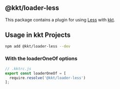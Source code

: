 @kkt/loader-less
---

This package contains a plugin for using [Less](https://github.com/less/less.js) with [kkt](https://github.com/kktjs/kkt-next).


## Usage in kkt Projects

```bash
npm add @kkt/loader-less --dev
```

### With the loaderOneOf options

```js
// .kktrc.js
export const loaderOneOf = [
  require.resolve('@kkt/loader-less')
];
```
